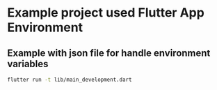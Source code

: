 # Example project used Flutter App Environment

## Example with json file for handle environment variables

```sh
flutter run -t lib/main_development.dart
```